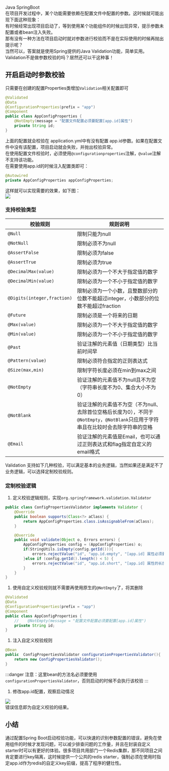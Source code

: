 Java SpringBoot<br />在项目开发过程中，某个功能需要依赖在配置文件中配置的参数。这时候就可能出现下面这种现象：<br />有时候经常出现项目启动了，等到使用某个功能组件的时候出现异常，提示参数未配置或者bean注入失败。<br />那有没有一种方法在项目启动时就对参数进行校验而不是在实际使用的时候再抛出提示呢？<br />当然可以，答案就是使用Spring提供的Java Validation功能，简单实用。<br />Validation不是做参数校验的吗？居然还可以干这种事！
<a name="swIrS"></a>
## 开启启动时参数校验
只需要在创建的配置Properties类增加`Validation`相关配置即可
```java
@Validated
@Data
@ConfigurationProperties(prefix = "app")
@Component
public class AppConfigProperties {
    @NotEmpty(message = "配置文件配置必须要配置[app.id]属性")
    private String id;
}
```
上面的配置就会校验在 application.yml中有没有配置 app.id参数。如果在配置文件中没有该配置，项目启动就会失败，并抛出校验异常。<br />在使用配置文件校验时，必须使用`@configurationproperties`注解，`@value`注解不支持该功能。<br />在需要使用app.id的时候注入配置类即可：
```java
@Autowired
private AppConfigProperties appConfigProperties;
```
这样就可以实现需要的效果，如下图：<br />![](https://cdn.nlark.com/yuque/0/2022/webp/396745/1641428695849-32adeb4f-ba04-4e3a-8a76-3700dbb4f7d7.webp#clientId=u801b83dd-878d-4&from=paste&id=u2ea59950&originHeight=508&originWidth=1080&originalType=url&ratio=1&rotation=0&showTitle=false&status=done&style=shadow&taskId=uf0ccc9c6-ce44-4815-a1c8-1e167d43639&title=)
<a name="lst9b"></a>
### 支持校验类型
| 校验规则 | 规则说明 |
| --- | --- |
| `@Null` | 限制只能为null |
| `@NotNull` | 限制必须不为null |
| `@AssertFalse` | 限制必须为false |
| `@AssertTrue` | 限制必须为true |
| `@DecimalMax(value)` | 限制必须为一个不大于指定值的数字 |
| `@DecimalMin(value)` | 限制必须为一个不小于指定值的数字 |
| `@Digits(integer,fraction)` | 限制必须为一个小数，且整数部分的位数不能超过integer，小数部分的位数不能超过fraction |
| `@Future` | 限制必须是一个将来的日期 |
| `@Max(value)` | 限制必须为一个不大于指定值的数字 |
| `@Min(value)` | 限制必须为一个不小于指定值的数字 |
| `@Past` | 验证注解的元素值（日期类型）比当前时间早 |
| `@Pattern(value)` | 限制必须符合指定的正则表达式 |
| `@Size(max,min)` | 限制字符长度必须在min到max之间 |
| `@NotEmpty` | 验证注解的元素值不为null且不为空（字符串长度不为0、集合大小不为0） |
| `@NotBlank` | 验证注解的元素值不为空（不为null、去除首位空格后长度为0），不同于`@NotEmpty`，`@NotBlank`只应用于字符串且在比较时会去除字符串的空格 |
| `@Email` | 验证注解的元素值是Email，也可以通过正则表达式和flag指定自定义的email格式 |

Validation 支持如下几种校验，可以满足基本的业务逻辑，当然如果还是满足不了业务逻辑，可以选择定制校验规则。
<a name="W4ZQE"></a>
### 定制校验逻辑

1. 定义校验逻辑规则，实现`org.springframework.validation.Validator`
```java
public class ConfigPropertiesValidator implements Validator {
    @Override
    public boolean supports(Class<?> aClass) {
        return AppConfigProperties.class.isAssignableFrom(aClass);
    }

    @Override
    public void validate(Object o, Errors errors) {
        AppConfigProperties config = (AppConfigProperties) o;
        if(StringUtils.isEmpty(config.getId())){
            errors.rejectValue("id", "app.id.empty", "[app.id] 属性必须要在配置文件配置");
        }else if (config.getId().length() < 5) {
            errors.rejectValue("id", "app.id.short", "[app.id] 属性的长度必须不能小于5");
        }
    }
}
```

1. 使用自定义校验规则就不需要再使用原生的`@NotEmpty`了，将其删除
```java
@Validated
@Data
@ConfigurationProperties(prefix = "app")
@Component
public class AppConfigProperties {
    //    @NotEmpty(message = "配置文件配置必须要配置[app.id]属性")
    private String id;
}
```

1. 注入自定义校验规则
```java
@Bean
public  ConfigPropertiesValidator configurationPropertiesValidator(){
    return new ConfigPropertiesValidator();
}
```
:::danger
注意：这里bean的方法名必须要使用 `configurationPropertiesValidator`，否则启动的时候不会执行该校验
:::

1. 修改app.id配置，观察启动情况

![](https://cdn.nlark.com/yuque/0/2022/webp/396745/1641428695824-6c6f9aba-d7e1-4d41-83cd-960bc7278e7c.webp#clientId=u801b83dd-878d-4&from=paste&id=ucd25a736&originHeight=650&originWidth=1080&originalType=url&ratio=1&rotation=0&showTitle=false&status=done&style=shadow&taskId=u7d6a4519-865d-4626-9866-c83a92c64ae&title=)<br />错误信息即为自定义校验的结果。
<a name="A99Wq"></a>
## 小结
通过配置Spring Boot启动校验功能，可以快速的识别参数配置的错误，避免在使用组件的时候才发现问题，可以减少排查问题的工作量，并且在封装自定义starter时可以有更好的体验。很多项目共用部门一个Redis集群，那不同项目之间肯定要进行key隔离，这时候提供一个公共的redis starter，强制必须在使用时指定app.id作为redis的自定义key前缀，提高了程序的健壮性。
